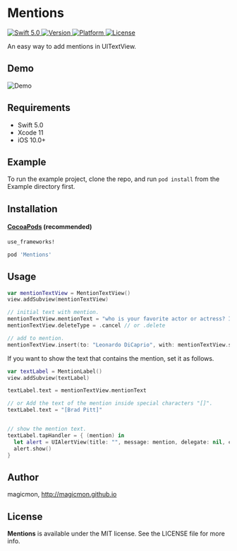 # Mentions
<p>
   <a href="https://developer.apple.com/swift/">
      <img src="https://img.shields.io/badge/Swift-5.0-orange.svg?style=flat" alt="Swift 5.0">
   </a>
   <a href="http://cocoapods.org/pods/Mentions">
      <img src="https://img.shields.io/cocoapods/v/Mentions.svg?style=flat" alt="Version">
   </a>
   <a href="http://cocoapods.org/pods/Mentions">
      <img src="https://img.shields.io/cocoapods/p/Mentions.svg?style=flat" alt="Platform">
   </a>
   <a href="http://cocoapods.org/pods/Mentions">
      <img src="https://img.shields.io/cocoapods/l/Mentions.svg?style=flat" alt="License">
   </a>
</p>

An easy way to add mentions in UITextView.

## Demo
![Demo](https://raw.githubusercontent.com/magicmon/Mentions/master/Screenshots/Demo.gif)

## Requirements

* Swift 5.0
* Xcode 11
* iOS 10.0+


## Example

To run the example project, clone the repo, and run `pod install` from the Example directory first.


## Installation

#### [CocoaPods](http://cocoapods.org) (recommended)

````ruby
use_frameworks!

pod 'Mentions'
````

## Usage

````swift
var mentionTextView = MentionTextView()
view.addSubview(mentionTextView)

// initial text with mention.
mentionTextView.mentionText = "who is your favorite actor or actress? I like [Will Smith] and [Robert Pattinson] the best."
mentionTextView.deleteType = .cancel // or .delete

// add to mention.
mentionTextView.insert(to: "Leonardo DiCaprio", with: mentionTextView.selectedRange)
````

If you want to show the text that contains the mention, set it as follows. 

````swift
var textLabel = MentionLabel()
view.addSubview(textLabel)

textLabel.text = mentionTextView.mentionText

// or Add the text of the mention inside special characters "[]".
textLabel.text = "[Brad Pitt]"


// show the mention text.
textLabel.tapHandler = { (mention) in
  let alert = UIAlertView(title: "", message: mention, delegate: nil, cancelButtonTitle: nil, otherButtonTitles: "OK")
  alert.show()
}
````

## Author

magicmon, http://magicmon.github.io

## License

**Mentions** is available under the MIT license. See the LICENSE file for more info.
